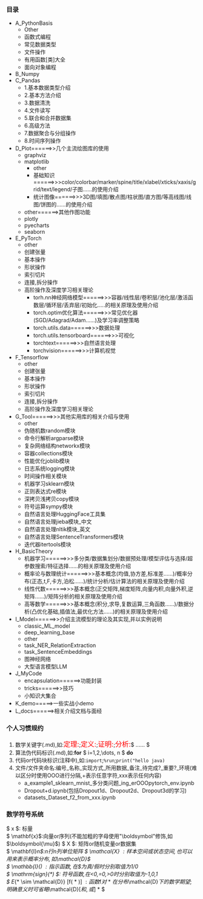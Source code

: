 ### 目录

* A_PythonBasis
    * Other
    * 函数式编程
    * 常见数据类型
    * 文件操作
    * 有用函数[类]大全
    * 面向对象编程
* B_Numpy
* C_Pandas
    * 1.基本数据类型介绍
    * 2.基本方法介绍
    * 3.数据清洗
    * 4.文件读写
    * 5.联合和合并数据集
    * 6.高级方法
    * 7.数据聚合与分组操作
    * 8.时间序列操作
* D_Plot======>>几个主流绘图库的使用
    * graphviz
    * matplotlib
        * other
        * 基础知识======>>>color/colorbar/marker/spine/title/xlabel/xticks/xaxis/grid/text/legend/子图......的使用介绍
        * 统计图像======>>>3D图/填图/散点图/柱状图/直方图/等高线图/线图/饼图的......的使用介绍
    * other======>其他作图功能
    * plotly
    * pyecharts
    * seaborn
* E_PyTorch
    * other
    * 创建张量
    * 基本操作
    * 形状操作
    * 索引切片
    * 连接,拆分操作
    * 高阶操作及深度学习相关理论
        * torh.nn神经网络模型======>>>容器/线性层/卷积层/池化层/激活函数层/循环层/丢弃层/初始化.....的相关原理及使用介绍
        * torch.optim优化算法======>>>常见优化器(SGD/Adagrad/Adam......)及学习率调整策略
        * torch.utils.data======>>>数据处理
        * torch.utils.tensorboard======>>>可视化
        * torchtext======>>>自然语言处理
        * torchvision======>>>计算机视觉
* F_Tensorflow
    * other
    * 创建张量
    * 基本操作
    * 形状操作
    * 索引切片
    * 连接,拆分操作
    * 高阶操作及深度学习相关理论
* G_Tool======>>>其他实用库的相关介绍与使用
    * other
    * 伪随机数random模块
    * 命令行解析argparse模块
    * 复杂网络结构networkx模块
    * 容器collections模块
    * 性能优化joblib模块
    * 日志系统logging模块
    * 时间操作相关模块
    * 机器学习sklearn模块
    * 正则表达式re模块
    * 深拷贝浅拷贝copy模块
    * 符号运算sympy模块
    * 自然语言处理HuggingFace工具集
    * 自然语言处理jieba模块_中文
    * 自然语言处理nltik模块_英文
    * 自然语言处理SentenceTransformers模块
    * 迭代器itertools模块
* H_BasicTheory
    * 机器学习======>>>多分类/数据集划分/数据预处理/模型评估与选择/超参数搜索/特征选择......的相关原理及使用介绍
    * 概率论与数理统计======>>>基本概念(均值,协方差,标准差......)/概率分布(正态,t,F,卡方,泊松......)/统计分析/估计算法的相关原理及使用介绍
    * 线性代数======>>>基本概念(正交矩阵,梯度矩阵,向量内积,向量外积,逆矩阵......)/矩阵分析的相关原理及使用介绍
    * 高等数学======>>>基本概念(积分,求导,复数运算,三角函数......)/数据分析(凸优化基础,插值法,最优化方法......)的相关原理及使用介绍
* I_Model======>>介绍主流模型的理论及其实现,并以实例说明
    * classic_ML_model
    * deep_learning_base
    * other
    * task_NER_RelationExtraction
    * task_SentenceEmbeddings
    * 图神经网络
    * 大型语言模型LLM
* J_MyCode
    * encapsulation======>功能封装
    * tricks======>>技巧
    * 小知识大集合
* K_demo=====>一些实战小demo
* L_docs======>相关介绍文档与面经

### 个人习惯规约

1. 数学关键字(.md),如:<font color='red' size=4>定理:</font>;<font color='red' size=4>定义:</font>;<font color='red' size=4>证明:</font>;<font color='red' size=4>分析:</font>$ ...... $
2. 算法伪代码标识(.md),如:**for**  $ i=1,2,\dots, n $ **do**
3. 代码or代码块标识(注释中),如:`import`;`%run`;`print("hello java)`
4. 文件/文件夹命名:编号\_名称\_实现方式\_所用数据\_备注\_待完成?\_重要?_环境(难以区分时使用OOO进行分隔,+表示任意字符,xxx表示任何内容)
    * a\_example1\_sklearn\_mnist\_多分类问题\_ing\_erOOOpytorch_env.ipynb
    * Dropout+d.ipynb(包括Dropout1d、Dropout2d、Dropout3d的学习)
    * datasets_Dataset_f2_from_xxx.ipynb

### 数学符号系统

$ x $: 标量      
$ \mathbf{x}$:向量or序列(不能加粗的字母使用"\boldsymbol"修饰,如$\boldsymbol{\mu}$)
$ X $: 矩阵or随机变量or数据集   
$ \mathbf{I}_n$:n行n列单位矩阵
$ \mathcal{X} $: 样本空间或状态空间,也可以用来表示概率分布,如$\mathcal{D}$     
$ \mathbb{I}(*) $:  指示函数,在$*$为真/假时分别取值为1/0   
$ \mathrm{sign}(*) $:  符号函数,在<0,=0,>0时分别取值为-1,0,1  
$ E_{* \sim \mathcal{D}} [f( * )] $: 函数$f$对$ * $在分布$\mathcal{D}$下的数学期望;明确意义时可省略$\mathcal{D}$[和,或]$ * $